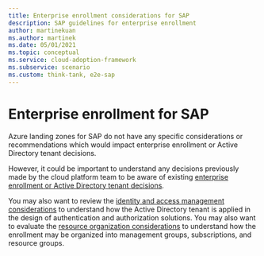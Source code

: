 ```yaml
---
title: Enterprise enrollment considerations for SAP
description: SAP guidelines for enterprise enrollment
author: martinekuan
ms.author: martinek
ms.date: 05/01/2021
ms.topic: conceptual
ms.service: cloud-adoption-framework
ms.subservice: scenario
ms.custom: think-tank, e2e-sap
---
```


<!-- docutune:casing "Azure Fence Agent" -->
<!-- docutune:ignore DB -->

# Enterprise enrollment for SAP

Azure landing zones for SAP do not have any specific considerations or recommendations which would impact enterprise enrollment or Active Directory tenant decisions.

However, it could be important to understand any decisions previously made by the cloud platform team to be aware of existing [enterprise enrollment or Active Directory tenant decisions](../../ready/landing-zone/design-area/azure-billing-ad-tenant.md).

You may also want to review the [identity and access management considerations](./eslz-identity-and-access-management.md) to understand how the Active Directory tenant is applied in the design of authentication and authorization solutions. You may also want to evaluate the [resource organization considerations](./eslz-resource-organization.md) to understand how the enrollment may be organized into management groups, subscriptions, and resource groups.
